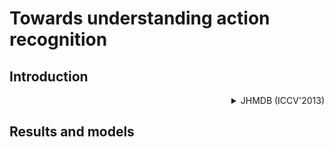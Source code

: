 # Towards understanding action recognition

## Introduction

<!-- [DATASET] -->

<details>
<summary align="right">JHMDB (ICCV'2013)</summary>

```bibtex
@inproceedings{Jhuang:ICCV:2013,
  title = {Towards understanding action recognition},
  author = {H. Jhuang and J. Gall and S. Zuffi and C. Schmid and M. J. Black},
  booktitle = {International Conf. on Computer Vision (ICCV)},
  month = Dec,
  pages = {3192-3199},
  year = {2013}
}
```

</details>

## Results and models
